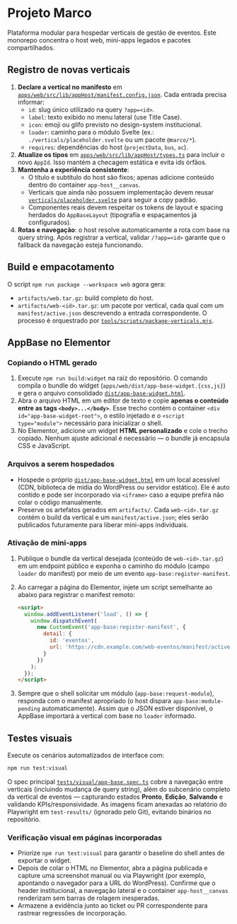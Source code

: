 # Projeto Marco

Plataforma modular para hospedar verticais de gestão de eventos. Este monorepo concentra o host web, mini-apps legados e pacotes compartilhados.

## Registro de novas verticais

1. **Declare a vertical no manifesto** em [`apps/web/src/lib/appHost/manifest.config.json`](apps/web/src/lib/appHost/manifest.config.json). Cada entrada precisa informar:
   - `id`: slug único utilizado na query `?app=<id>`.
   - `label`: texto exibido no menu lateral (use Title Case).
   - `icon`: emoji ou glifo previsto no design-system institucional.
   - `loader`: caminho para o módulo Svelte (ex.: `./verticals/placeholder.svelte` ou um pacote `@marco/*`).
   - `requires`: dependências do host (`projectData`, `bus`, `ac`).
2. **Atualize os tipos** em [`apps/web/src/lib/appHost/types.ts`](apps/web/src/lib/appHost/types.ts) para incluir o novo `AppId`. Isso mantém a checagem estática e evita ids órfãos.
3. **Mantenha a experiência consistente**:
   - O título e subtítulo do host são fixos; apenas adicione conteúdo dentro do container `app-host__canvas`.
   - Verticais que ainda não possuem implementação devem reusar [`verticals/placeholder.svelte`](apps/web/src/lib/appHost/verticals/placeholder.svelte) para seguir a copy padrão.
   - Componentes reais devem respeitar os tokens de layout e spacing herdados do `AppBaseLayout` (tipografia e espaçamentos já configurados).
4. **Rotas e navegação**: o host resolve automaticamente a rota com base na query string. Após registrar a vertical, validar `/?app=<id>` garante que o fallback da navegação esteja funcionando.

## Build e empacotamento

O script `npm run package --workspace web` agora gera:

- `artifacts/web.tar.gz`: build completo do host.
- `artifacts/web-<id>.tar.gz`: um pacote por vertical, cada qual com um `manifest/active.json` descrevendo a entrada correspondente. O processo é orquestrado por [`tools/scripts/package-verticals.mjs`](tools/scripts/package-verticals.mjs).

## AppBase no Elementor

### Copiando o HTML gerado

1. Execute `npm run build:widget` na raiz do repositório. O comando compila o bundle do widget (`apps/web/dist/app-base-widget.{css,js}`) e gera o arquivo consolidado [`dist/app-base-widget.html`](dist/app-base-widget.html).
2. Abra o arquivo HTML em um editor de texto e copie **apenas o conteúdo entre as tags `<body>...</body>`**. Esse trecho contém o container `<div id="app-base-widget-root">`, o estilo injetado e o `<script type="module">` necessário para inicializar o shell.
3. No Elementor, adicione um widget **HTML personalizado** e cole o trecho copiado. Nenhum ajuste adicional é necessário — o bundle já encapsula CSS e JavaScript.

### Arquivos a serem hospedados

- Hospede o próprio [`dist/app-base-widget.html`](dist/app-base-widget.html) em um local acessível (CDN, biblioteca de mídia do WordPress ou servidor estático). Ele é auto contido e pode ser incorporado via `<iframe>` caso a equipe prefira não colar o código manualmente.
- Preserve os artefatos gerados em `artifacts/`. Cada `web-<id>.tar.gz` contém o build da vertical e um `manifest/active.json`; eles serão publicados futuramente para liberar mini-apps individuais.

### Ativação de mini-apps

1. Publique o bundle da vertical desejada (conteúdo de `web-<id>.tar.gz`) em um endpoint público e exponha o caminho do módulo (campo `loader` do manifest) por meio de um evento `app-base:register-manifest`.
2. Ao carregar a página do Elementor, injete um script semelhante ao abaixo para registrar o manifest remoto:

   ```html
   <script>
     window.addEventListener('load', () => {
       window.dispatchEvent(
         new CustomEvent('app-base:register-manifest', {
           detail: {
             id: 'eventos',
             url: 'https://cdn.example.com/web-eventos/manifest/active.json'
           }
         })
       );
     });
   </script>
   ```

3. Sempre que o shell solicitar um módulo (`app-base:request-module`), responda com o manifest apropriado (o host dispara `app-base:module-pending` automaticamente). Assim que o JSON estiver disponível, o AppBase importará a vertical com base no `loader` informado.

## Testes visuais

Execute os cenários automatizados de interface com:

```bash
npm run test:visual
```

O spec principal [`tests/visual/app-base.spec.ts`](tests/visual/app-base.spec.ts) cobre a navegação entre verticais (incluindo mudança de query string), além do subcenário completo da vertical de eventos — capturando estados **Pronto**, **Edição**, **Salvando** e validando KPIs/responsividade. As imagens ficam anexadas ao relatório do Playwright em `test-results/` (ignorado pelo Git), evitando binários no repositório.

### Verificação visual em páginas incorporadas

- Priorize `npm run test:visual` para garantir o baseline do shell antes de exportar o widget.
- Depois de colar o HTML no Elementor, abra a página publicada e capture uma screenshot manual ou via Playwright (por exemplo, apontando o navegador para a URL do WordPress). Confirme que o header institucional, a navegação lateral e o container `app-host__canvas` renderizam sem barras de rolagem inesperadas.
- Armazene a evidência junto ao ticket ou PR correspondente para rastrear regressões de incorporação.
